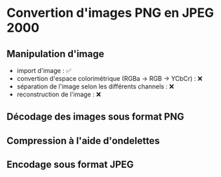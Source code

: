 # Convertion d'images PNG en JPEG 2000

## Manipulation d'image

- import d'image : :white_check_mark:
- convertion d'espace colorimétrique (RGBa -> RGB -> YCbCr) : :x:
- séparation de l'image selon les différents channels : :x:
- reconstruction de l'image  : :x:

## Décodage des images sous format PNG

## Compression à l'aide d'ondelettes

## Encodage sous format JPEG